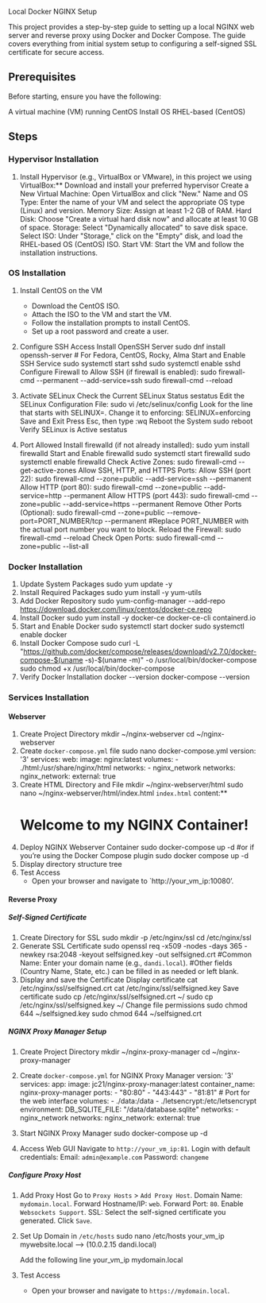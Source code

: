 Local Docker NGINX Setup

This project provides a step-by-step guide to setting up a local NGINX web server and reverse proxy using Docker and Docker Compose. The guide covers everything from initial system setup to configuring a self-signed SSL certificate for secure access.

## Prerequisites

Before starting, ensure you have the following:

A virtual machine (VM) running CentOS
Install OS RHEL-based (CentOS) 


## Steps

### Hypervisor Installation

1. Install Hypervisor (e.g., VirtualBox or VMware), in this project we using VirtualBox:**
Download and install your preferred hypervisor
Create a New Virtual Machine: Open VirtualBox and click "New."
Name and OS Type: Enter the name of your VM and select the appropriate OS type (Linux) and version.
Memory Size: Assign at least 1-2 GB of RAM.
Hard Disk: Choose "Create a virtual hard disk now" and allocate at least 10 GB of space.
Storage: Select "Dynamically allocated" to save disk space.
Select ISO: Under "Storage," click on the "Empty" disk, and load the RHEL-based OS (CentOS) ISO.
Start VM: Start the VM and follow the installation instructions.

### OS Installation

1. Install CentOS on the VM
   - Download the CentOS ISO.
   - Attach the ISO to the VM and start the VM.
   - Follow the installation prompts to install CentOS.
   - Set up a root password and create a user.

2. Configure SSH Access
Install OpenSSH Server
sudo dnf install openssh-server  # For Fedora, CentOS, Rocky, Alma
Start and Enable SSH Service
sudo systemctl start sshd
sudo systemctl enable sshd
Configure Firewall to Allow SSH (if firewall is enabled):
sudo firewall-cmd --permanent --add-service=ssh
sudo firewall-cmd --reload

3. Activate SELinux
Check the Current SELinux Status
sestatus
Edit the SELinux Configuration File:
sudo vi /etc/selinux/config
Look for the line that starts with SELINUX=. Change it to enforcing:
SELINUX=enforcing
Save and Exit
Press Esc, then type :wq
Reboot the System
sudo reboot
Verify SELinux is Active
sestatus

4. Port Allowed
Install firewalld (if not already installed):
sudo yum install firewalld
Start and Enable firewalld
sudo systemctl start firewalld
sudo systemctl enable firewalld
Check Active Zones:
sudo firewall-cmd --get-active-zones
Allow SSH, HTTP, and HTTPS Ports:
Allow SSH (port 22):
sudo firewall-cmd --zone=public --add-service=ssh --permanent
Allow HTTP (port 80):
sudo firewall-cmd --zone=public --add-service=http --permanent
Allow HTTPS (port 443):
sudo firewall-cmd --zone=public --add-service=https --permanent
Remove Other Ports (Optional):
sudo firewall-cmd --zone=public --remove-port=PORT_NUMBER/tcp --permanent
#Replace PORT_NUMBER with the actual port number you want to block.
Reload the Firewall:
sudo firewall-cmd --reload
Check Open Ports:
sudo firewall-cmd --zone=public --list-all

### Docker Installation

1. Update System Packages
sudo yum update -y
2. Install Required Packages
sudo yum install -y yum-utils
3. Add Docker Repository
sudo yum-config-manager --add-repo https://download.docker.com/linux/centos/docker-ce.repo
4. Install Docker
sudo yum install -y docker-ce docker-ce-cli containerd.io
5. Start and Enable Docker
sudo systemctl start docker
sudo systemctl enable docker
6. Install Docker Compose
sudo curl -L "https://github.com/docker/compose/releases/download/v2.7.0/docker-compose-$(uname -s)-$(uname -m)" -o /usr/local/bin/docker-compose
sudo chmod +x /usr/local/bin/docker-compose
7. Verify Docker Installation
docker --version
docker-compose --version

### Services Installation

#### Webserver
1. Create Project Directory
mkdir ~/nginx-webserver
cd ~/nginx-webserver
2. Create `docker-compose.yml` file
sudo nano docker-compose.yml
   version: '3'
   services:
     web:
       image: nginx:latest
       volumes:
         - ./html:/usr/share/nginx/html
       networks:
         - nginx_network
   networks:
      nginx_network:
        external: true 
3. Create HTML Directory and File
mkdir ~/nginx-webserver/html
sudo nano ~/nginx-webserver/html/index.html
`index.html` content:**
   <!DOCTYPE html>
   <html>
   <head>
       <title>My Dandi NGINX Container</title>
   </head>
   <body>
       <h1>Welcome to my NGINX Container!</h1>
   </body>
   </html>
4. Deploy NGINX Webserver Container
    sudo docker-compose up -d 
    #or if you’re using the Docker Compose plugin
    sudo docker compose up -d
5. Display directory structure 
    tree
6. Test Access
   - Open your browser and navigate to `http://your_vm_ip:10080’.

#### Reverse Proxy

##### Self-Signed Certificate

1. Create Directory for SSL
sudo mkdir -p /etc/nginx/ssl
cd /etc/nginx/ssl
2. Generate SSL Certificate
sudo openssl req -x509 -nodes -days 365 -newkey rsa:2048 -keyout selfsigned.key -out selfsigned.crt
#Common Name: Enter your domain name (e.g., `dandi.local`).
#Other fields (Country Name, State, etc.) can be filled in as needed or left blank.
3. Display and save the Certificate
Display certificate
cat /etc/nginx/ssl/selfsigned.crt
cat /etc/nginx/ssl/selfsigned.key
Save certificate
sudo cp /etc/nginx/ssl/selfsigned.crt ~/
sudo cp /etc/nginx/ssl/selfsigned.key ~/
Change file permissions
sudo chmod 644 ~/selfsigned.key
sudo chmod 644 ~/selfsigned.crt

##### NGINX Proxy Manager Setup

1. Create Project Directory
mkdir ~/nginx-proxy-manager
cd ~/nginx-proxy-manager

2. Create `docker-compose.yml` for NGINX Proxy Manager
   version: '3'
   services:
     app:
       image: jc21/nginx-proxy-manager:latest
       container_name: nginx-proxy-manager
       ports:
         - "80:80"
         - "443:443"
         - "81:81"  # Port for the web interface
       volumes:
         - ./data:/data
         - ./letsencrypt:/etc/letsencrypt
       environment:
         DB_SQLITE_FILE: "/data/database.sqlite"
       networks:
         - nginx_network
   networks:
     nginx_network:
        external: true 

3. Start NGINX Proxy Manager
sudo docker-compose up -d


4. Access Web GUI
Navigate to `http://your_vm_ip:81`.
Login with default credentials: 
Email: `admin@example.com`
Password: `changeme`

##### Configure Proxy Host

1. Add Proxy Host
Go to `Proxy Hosts` > `Add Proxy Host`.
Domain Name: `mydomain.local`.
Forward Hostname/IP: `web`.
Forward Port: `80`.
Enable `Websockets Support`.
SSL: Select the self-signed certificate you generated.
Click `Save`.

2. Set Up Domain in `/etc/hosts`
sudo nano /etc/hosts
your_vm_ip mywebsite.local —> (10.0.2.15 dandi.local)

   Add the following line
your_vm_ip mydomain.local

3. Test Access
   - Open your browser and navigate to `https://mydomain.local`.
